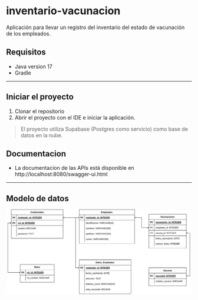 # inventario-vacunacion

Aplicación para llevar un registro del inventario del estado de vacunación de los empleados.

## Requisitos
- Java version 17
- Gradle

---

## Iniciar el proyecto

1. Clonar el repositorio
2. Abrir el proyecto con el IDE e iniciar la aplicación.

> El proyecto utiliza Supabase (Postgres como servicio) como base de datos en la nube.

## Documentacion
- La documentacion de las APIs está disponible en http://localhost:8080/swagger-ui.html


--- 
## Modelo de datos

![modelo](/docs/modelo_datos.png "Modelo de datos")